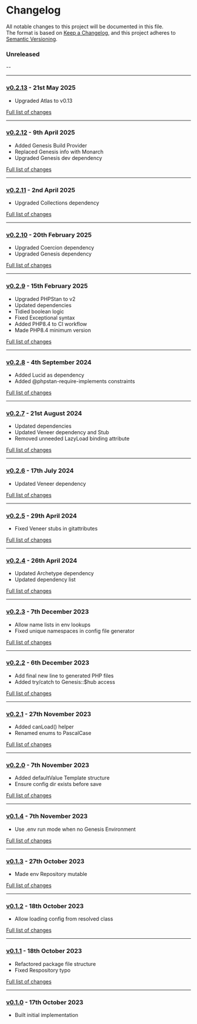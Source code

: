 # Changelog

All notable changes to this project will be documented in this file.<br>
The format is based on [Keep a Changelog](https://keepachangelog.com/en/1.0.0/),
and this project adheres to [Semantic Versioning](https://semver.org/spec/v2.0.0.html).

### Unreleased
--

---

### [v0.2.13](https://github.com/decodelabs/dovetail/commits/v0.2.13) - 21st May 2025

- Upgraded Atlas to v0.13

[Full list of changes](https://github.com/decodelabs/dovetail/compare/v0.2.12...v0.2.13)

---

### [v0.2.12](https://github.com/decodelabs/dovetail/commits/v0.2.12) - 9th April 2025

- Added Genesis Build Provider
- Replaced Genesis info with Monarch
- Upgraded Genesis dev dependency

[Full list of changes](https://github.com/decodelabs/dovetail/compare/v0.2.11...v0.2.12)

---

### [v0.2.11](https://github.com/decodelabs/dovetail/commits/v0.2.11) - 2nd April 2025

- Upgraded Collections dependency

[Full list of changes](https://github.com/decodelabs/dovetail/compare/v0.2.10...v0.2.11)

---

### [v0.2.10](https://github.com/decodelabs/dovetail/commits/v0.2.10) - 20th February 2025

- Upgraded Coercion dependency
- Upgraded Genesis dependency

[Full list of changes](https://github.com/decodelabs/dovetail/compare/v0.2.9...v0.2.10)

---

### [v0.2.9](https://github.com/decodelabs/dovetail/commits/v0.2.9) - 15th February 2025

- Upgraded PHPStan to v2
- Updated dependencies
- Tidied boolean logic
- Fixed Exceptional syntax
- Added PHP8.4 to CI workflow
- Made PHP8.4 minimum version

[Full list of changes](https://github.com/decodelabs/dovetail/compare/v0.2.8...v0.2.9)

---

### [v0.2.8](https://github.com/decodelabs/dovetail/commits/v0.2.8) - 4th September 2024

- Added Lucid as dependency
- Added @phpstan-require-implements constraints

[Full list of changes](https://github.com/decodelabs/dovetail/compare/v0.2.7...v0.2.8)

---

### [v0.2.7](https://github.com/decodelabs/dovetail/commits/v0.2.7) - 21st August 2024

- Updated dependencies
- Updated Veneer dependency and Stub
- Removed unneeded LazyLoad binding attribute

[Full list of changes](https://github.com/decodelabs/dovetail/compare/v0.2.6...v0.2.7)

---

### [v0.2.6](https://github.com/decodelabs/dovetail/commits/v0.2.6) - 17th July 2024

- Updated Veneer dependency

[Full list of changes](https://github.com/decodelabs/dovetail/compare/v0.2.5...v0.2.6)

---

### [v0.2.5](https://github.com/decodelabs/dovetail/commits/v0.2.5) - 29th April 2024

- Fixed Veneer stubs in gitattributes

[Full list of changes](https://github.com/decodelabs/dovetail/compare/v0.2.4...v0.2.5)

---

### [v0.2.4](https://github.com/decodelabs/dovetail/commits/v0.2.4) - 26th April 2024

- Updated Archetype dependency
- Updated dependency list

[Full list of changes](https://github.com/decodelabs/dovetail/compare/v0.2.3...v0.2.4)

---

### [v0.2.3](https://github.com/decodelabs/dovetail/commits/v0.2.3) - 7th December 2023

- Allow name lists in env lookups
- Fixed unique namespaces in config file generator

[Full list of changes](https://github.com/decodelabs/dovetail/compare/v0.2.2...v0.2.3)

---

### [v0.2.2](https://github.com/decodelabs/dovetail/commits/v0.2.2) - 6th December 2023

- Add final new line to generated PHP files
- Added try/catch to Genesis::$hub access

[Full list of changes](https://github.com/decodelabs/dovetail/compare/v0.2.1...v0.2.2)

---

### [v0.2.1](https://github.com/decodelabs/dovetail/commits/v0.2.1) - 27th November 2023

- Added canLoad() helper
- Renamed enums to PascalCase

[Full list of changes](https://github.com/decodelabs/dovetail/compare/v0.2.0...v0.2.1)

---

### [v0.2.0](https://github.com/decodelabs/dovetail/commits/v0.2.0) - 7th November 2023

- Added defaultValue Template structure
- Ensure config dir exists before save

[Full list of changes](https://github.com/decodelabs/dovetail/compare/v0.1.4...v0.2.0)

---

### [v0.1.4](https://github.com/decodelabs/dovetail/commits/v0.1.4) - 7th November 2023

- Use .env run mode when no Genesis Environment

[Full list of changes](https://github.com/decodelabs/dovetail/compare/v0.1.3...v0.1.4)

---

### [v0.1.3](https://github.com/decodelabs/dovetail/commits/v0.1.3) - 27th October 2023

- Made env Repository mutable

[Full list of changes](https://github.com/decodelabs/dovetail/compare/v0.1.2...v0.1.3)

---

### [v0.1.2](https://github.com/decodelabs/dovetail/commits/v0.1.2) - 18th October 2023

- Allow loading config from resolved class

[Full list of changes](https://github.com/decodelabs/dovetail/compare/v0.1.1...v0.1.2)

---

### [v0.1.1](https://github.com/decodelabs/dovetail/commits/v0.1.1) - 18th October 2023

- Refactored package file structure
- Fixed Respository typo

[Full list of changes](https://github.com/decodelabs/dovetail/compare/v0.1.0...v0.1.1)

---

### [v0.1.0](https://github.com/decodelabs/dovetail/commits/v0.1.0) - 17th October 2023

- Built initial implementation
